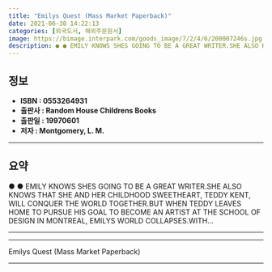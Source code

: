 ```yaml
---
title: "Emilys Quest (Mass Market Paperback)"
date: 2021-06-30 14:22:13
categories: [외국도서, 해외주문원서]
image: https://bimage.interpark.com/goods_image/7/2/4/6/200007246s.jpg
description: ● ● EMILY KNOWS SHES GOING TO BE A GREAT WRITER.SHE ALSO KNOWS THAT SHE AND HER CHILDHOOD SWEETHEART, TEDDY KENT, WILL CONQUER THE WORLD TOGETHER.BUT WHEN TED
---
```


## **정보**

- **ISBN : 0553264931**
- **출판사 : Random House Childrens Books**
- **출판일 : 19970601**
- **저자 : Montgomery, L. M.**

------



## **요약**

●  ●  EMILY KNOWS SHES GOING TO BE A GREAT WRITER.SHE ALSO KNOWS THAT SHE AND HER CHILDHOOD SWEETHEART, TEDDY KENT, WILL CONQUER THE WORLD TOGETHER.BUT WHEN TEDDY LEAVES HOME TO PURSUE HIS GOAL TO BECOME AN ARTIST AT THE SCHOOL OF DESIGN IN MONTREAL, EMILYS WORLD COLLAPSES.WITH... 

------



------


Emilys Quest (Mass Market Paperback) 

------


